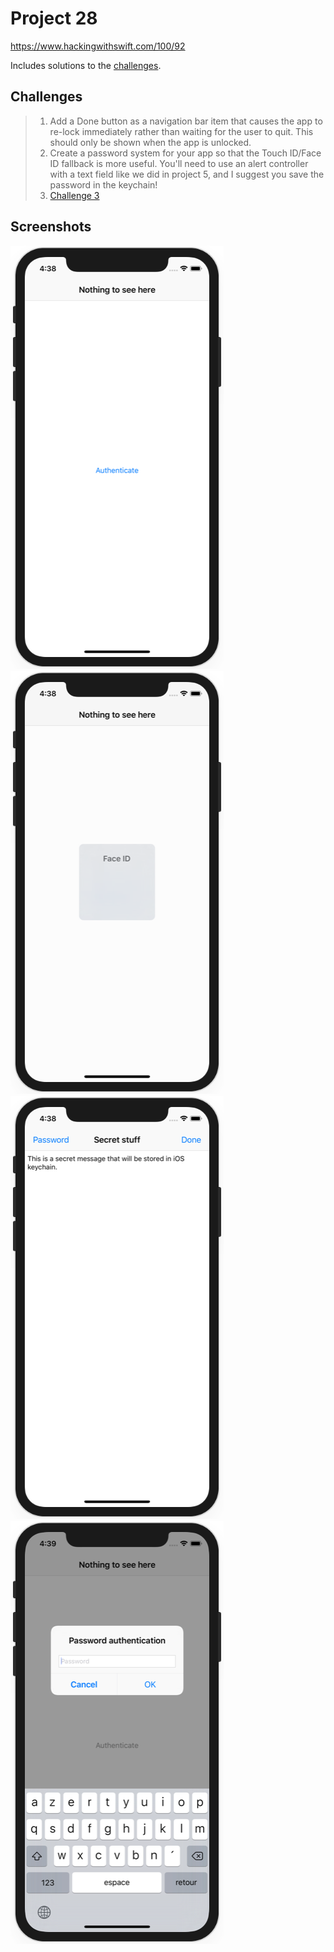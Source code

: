 # Project 28

https://www.hackingwithswift.com/100/92

Includes solutions to the [challenges](https://www.hackingwithswift.com/read/28/5/wrap-up).

## Challenges

>1. Add a Done button as a navigation bar item that causes the app to re-lock immediately rather than waiting for the user to quit. This should only be shown when the app is unlocked.
>2. Create a password system for your app so that the Touch ID/Face ID fallback is more useful. You'll need to use an alert controller with a text field like we did in project 5, and I suggest you save the password in the keychain!
>3. [Challenge 3](../Project28-Challenge3)

## Screenshots

![screenshot1](screenshots/screen01.png)
![screenshot2](screenshots/screen02.png)
![screenshot3](screenshots/screen03.png)
![screenshot4](screenshots/screen04.png)
